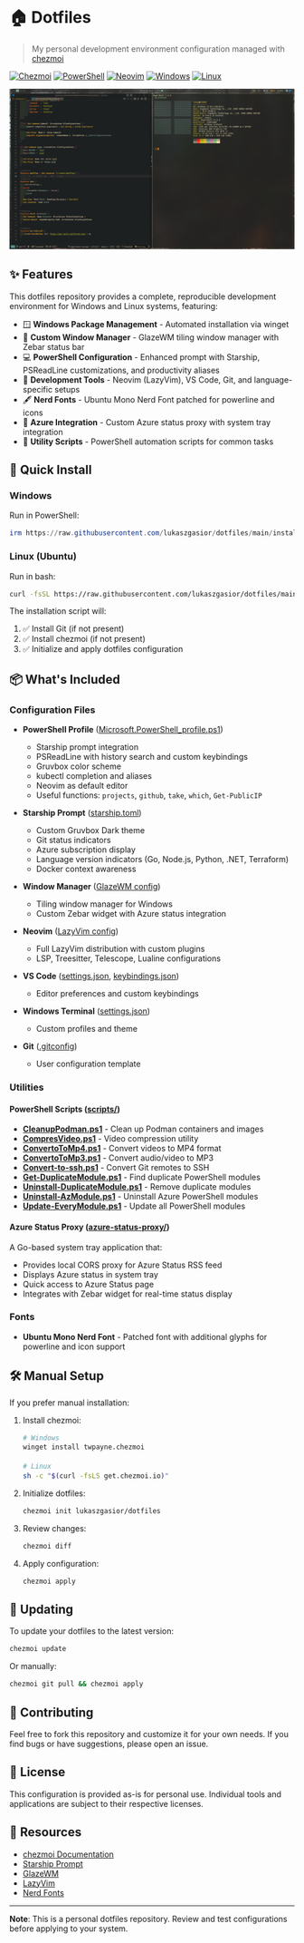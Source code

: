 # 🏠 Dotfiles

> My personal development environment configuration managed with [chezmoi](https://www.chezmoi.io/)

[![Chezmoi](https://img.shields.io/badge/managed%20with-chezmoi-blue)](https://www.chezmoi.io/)
[![PowerShell](https://img.shields.io/badge/PowerShell-5391FE?logo=powershell&logoColor=white)](https://github.com/PowerShell/PowerShell)
[![Neovim](https://img.shields.io/badge/Neovim-57A143?logo=neovim&logoColor=white)](https://neovim.io/)
[![Windows](https://img.shields.io/badge/Windows-0078D6?logo=windows&logoColor=white)](https://www.microsoft.com/windows)
[![Linux](https://img.shields.io/badge/Linux-FCC624?logo=linux&logoColor=black)](https://www.linux.org/)

![Desktop Environment](assets/screen.png)

## ✨ Features

This dotfiles repository provides a complete, reproducible development environment for Windows and Linux systems, featuring:

- 🪟 **Windows Package Management** - Automated installation via winget
- 🎨 **Custom Window Manager** - GlazeWM tiling window manager with Zebar status bar
- 💻 **PowerShell Configuration** - Enhanced prompt with Starship, PSReadLine customizations, and productivity aliases
- 🔧 **Development Tools** - Neovim (LazyVim), VS Code, Git, and language-specific setups
- 🖋️ **Nerd Fonts** - Ubuntu Mono Nerd Font patched for powerline and icons
- 🔵 **Azure Integration** - Custom Azure status proxy with system tray integration
- 📜 **Utility Scripts** - PowerShell automation scripts for common tasks

## 🚀 Quick Install

### Windows

Run in PowerShell:
```powershell
irm https://raw.githubusercontent.com/lukaszgasior/dotfiles/main/install.ps1 | iex
```

### Linux (Ubuntu)

Run in bash:
```bash
curl -fsSL https://raw.githubusercontent.com/lukaszgasior/dotfiles/main/install.sh | bash
```

The installation script will:
1. ✅ Install Git (if not present)
2. ✅ Install chezmoi (if not present)
3. ✅ Initialize and apply dotfiles configuration

## 📦 What's Included

### Configuration Files

- **PowerShell Profile** ([Microsoft.PowerShell_profile.ps1](home/Documents/PowerShell/Microsoft.PowerShell_profile.ps1))
  - Starship prompt integration
  - PSReadLine with history search and custom keybindings
  - Gruvbox color scheme
  - kubectl completion and aliases
  - Neovim as default editor
  - Useful functions: `projects`, `github`, `take`, `which`, `Get-PublicIP`

- **Starship Prompt** ([starship.toml](home/dot_config/starship.toml))
  - Custom Gruvbox Dark theme
  - Git status indicators
  - Azure subscription display
  - Language version indicators (Go, Node.js, Python, .NET, Terraform)
  - Docker context awareness

- **Window Manager** ([GlazeWM config](home/dot_glzr/glazewm/config.yaml))
  - Tiling window manager for Windows
  - Custom Zebar widget with Azure status integration

- **Neovim** ([LazyVim config](home/dot_config/nvim/))
  - Full LazyVim distribution with custom plugins
  - LSP, Treesitter, Telescope, Lualine configurations

- **VS Code** ([settings.json](home/AppData/Roaming/Code/User/settings.json), [keybindings.json](home/AppData/Roaming/Code/User/keybindings.json))
  - Editor preferences and custom keybindings

- **Windows Terminal** ([settings.json](home/AppData/Local/Packages/Microsoft.WindowsTerminal_8wekyb3d8bbwe/LocalState/settings.json))
  - Custom profiles and theme

- **Git** ([.gitconfig](home/dot_gitconfig.tmpl))
  - User configuration template

### Utilities

#### PowerShell Scripts ([scripts/](scripts/))

- **[CleanupPodman.ps1](scripts/CleanupPodman.ps1)** - Clean up Podman containers and images
- **[CompresVideo.ps1](scripts/CompresVideo.ps1)** - Video compression utility
- **[ConvertoToMp4.ps1](scripts/ConvertoToMp4.ps1)** - Convert videos to MP4 format
- **[ConvertoToMp3.ps1](scripts/ConvertoToMp3.ps1)** - Convert audio/video to MP3
- **[Convert-to-ssh.ps1](scripts/Convert-to-ssh.ps1)** - Convert Git remotes to SSH
- **[Get-DuplicateModule.ps1](scripts/Get-DuplicateModule.ps1)** - Find duplicate PowerShell modules
- **[Uninstall-DuplicateModule.ps1](scripts/Uninstall-DuplicateModule.ps1)** - Remove duplicate modules
- **[Uninstall-AzModule.ps1](scripts/Uninstall-AzModule.ps1)** - Uninstall Azure PowerShell modules
- **[Update-EveryModule.ps1](scripts/Update-EveryModule.ps1)** - Update all PowerShell modules

#### Azure Status Proxy ([azure-status-proxy/](azure-status-proxy/))

A Go-based system tray application that:
- Provides local CORS proxy for Azure Status RSS feed
- Displays Azure status in system tray
- Quick access to Azure Status page
- Integrates with Zebar widget for real-time status display

### Fonts

- **Ubuntu Mono Nerd Font** - Patched font with additional glyphs for powerline and icon support

## 🛠️ Manual Setup

If you prefer manual installation:

1. Install chezmoi:
   ```bash
   # Windows
   winget install twpayne.chezmoi

   # Linux
   sh -c "$(curl -fsLS get.chezmoi.io)"
   ```

2. Initialize dotfiles:
   ```bash
   chezmoi init lukaszgasior/dotfiles
   ```

3. Review changes:
   ```bash
   chezmoi diff
   ```

4. Apply configuration:
   ```bash
   chezmoi apply
   ```

## 🔄 Updating

To update your dotfiles to the latest version:

```bash
chezmoi update
```

Or manually:
```bash
chezmoi git pull && chezmoi apply
```

## 🤝 Contributing

Feel free to fork this repository and customize it for your own needs. If you find bugs or have suggestions, please open an issue.

## 📄 License

This configuration is provided as-is for personal use. Individual tools and applications are subject to their respective licenses.

## 🔗 Resources

- [chezmoi Documentation](https://www.chezmoi.io/)
- [Starship Prompt](https://starship.rs/)
- [GlazeWM](https://github.com/glzr-io/glazewm)
- [LazyVim](https://www.lazyvim.org/)
- [Nerd Fonts](https://www.nerdfonts.com/)

---

**Note**: This is a personal dotfiles repository. Review and test configurations before applying to your system.
